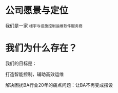 
# 公司愿景与定位 #

我们是一家 ```楼宇与设施控制运维软件服务商```

# 我们为什么存在？ #
我们的目标是：

打造智能控制，辅助高效运维

解决困扰BA行业20年的痛点问题：让BA不再变成摆设
